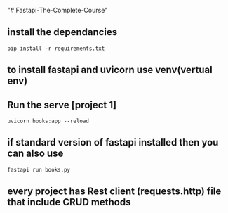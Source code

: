 "# Fastapi-The-Complete-Course"

## install the dependancies 

```
pip install -r requirements.txt
```

## to install fastapi and uvicorn use venv(vertual env)

## Run the serve [project 1]

```
uvicorn books:app --reload
```
## if standard version of fastapi installed then you can also use
```
fastapi run books.py
``` 

## every project has Rest client (requests.http) file that include CRUD methods